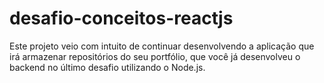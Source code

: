 # desafio-conceitos-reactjs
Este projeto veio com intuito de continuar desenvolvendo a aplicação que irá armazenar repositórios do seu portfólio, que você já desenvolveu o backend no último desafio utilizando o Node.js.
